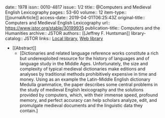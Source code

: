 date:: 1978
issn:: 0010-4817
issue:: 1/2
title:: @Computers and Medieval English Lexicography
pages:: 53-60
volume:: 12
item-type:: [[journalArticle]]
access-date:: 2019-04-01T06:25:43Z
original-title:: Computers and Medieval English Lexicography
url:: https://www.jstor.org/stable/30199935
publication-title:: Computers and the Humanities
archive:: JSTOR
authors:: [[Jeffrey F. Huntsman]]
library-catalog:: JSTOR
links:: [Local library](zotero://select/groups/2386895/items/UL5KMCTT), [Web library](https://www.zotero.org/groups/2386895/items/UL5KMCTT)

- [[Abstract]]
	- [Dictionaries and related language reference works constitute a rich but underexploited resource for the history of languages and of language study in the Middle Ages. Unfortunately, the size and complexity of typical medieval dictionaries make editions and analyses by traditional methods prohibitively expensive in time and money. Using as an example the Latin-Middle English dictionary Medulla grammatice, the paper describes some central problems in the study of medieval English lexicography and the solutions provided by computers, which, with their immense speed, profound memory, and perfect accuracy can help scholars analyze, edit, and promulgate medieval documents and the linguistic data they contain.]